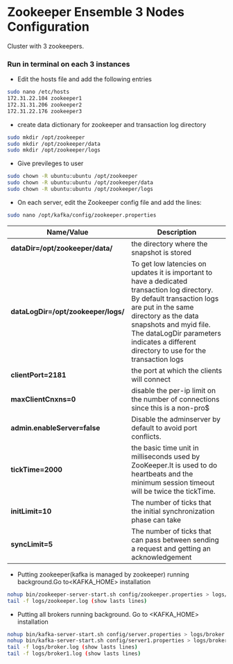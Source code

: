 

# Zookeeper Ensemble 3 Nodes Configuration
Cluster with 3 zookeepers.

### Run in terminal on each 3 instances 

* Edit the hosts file and add the following entries 
```bash
sudo nano /etc/hosts
172.31.22.104 zookeeper1
172.31.31.206 zookeeper2
172.31.22.176 zookeeper3
```

* create data dictionary for zookeeper and transaction log directory
```bash
sudo mkdir /opt/zookeeper
sudo mkdir /opt/zookeeper/data
sudo mkdir /opt/zookeeper/logs
```

* Give previleges to user
```bash
sudo chown -R ubuntu:ubuntu /opt/zookeeper
sudo chown -R ubuntu:ubuntu /opt/zookeeper/data
sudo chown -R ubuntu:ubuntu /opt/zookeeper/logs
```

* On each server, edit the Zookeeper config file and add the lines:
```bash
sudo nano /opt/kafka/config/zookeeper.properties
```
Name/Value   | Description
------------ | -------------
**dataDir=/opt/zookeeper/data/** | the directory where the snapshot is stored
**dataLogDir=/opt/zookeeper/logs/** | To get low latencies on updates it is important to have a dedicated transaction log directory. By default transaction logs are put in the                                         same directory as the data snapshots and myid file. The dataLogDir parameters indicates a different directory to use for the transaction logs
**clientPort=2181** | the port at which the clients will connect
**maxClientCnxns=0** | disable the per-ip limit on the number of connections since this is a non-pro$
**admin.enableServer=false** |  Disable the adminserver by default to avoid port conflicts.
**tickTime=2000** | the basic time unit in milliseconds used by ZooKeeper.It is used to do heartbeats and the minimum session timeout will be twice the tickTime.
**initLimit=10** | The number of ticks that the initial synchronization phase can take
**syncLimit=5** | The number of ticks that can pass between sending a request and getting an acknowledgement








* Putting  zookeeper(kafka is managed by zookeeper) running background.Go to<KAFKA_HOME> installation 
```bash 
nohup bin/zookeeper-server-start.sh config/zookeeper.properties > logs/zookeeper.log &
tail -f logs/zookeeper.log (show lasts lines)
``` 

* Putting all brokers running background. Go to <KAFKA_HOME> installation
```bash 
nohup bin/kafka-server-start.sh config/server.properties > logs/broker.log &
nohup bin/kafka-server-start.sh config/server1.properties > logs/broker1.log &
tail -f logs/broker.log (show lasts lines)
tail -f logs/broker1.log (show lasts lines)
``` 
